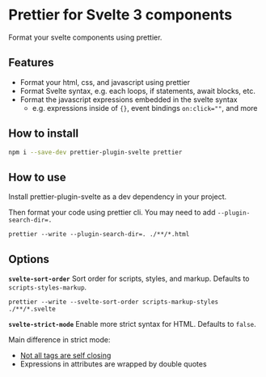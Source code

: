 # Prettier for Svelte 3 components

Format your svelte components using prettier.

## Features

-   Format your html, css, and javascript using prettier
-   Format Svelte syntax, e.g. each loops, if statements, await blocks, etc.
-   Format the javascript expressions embedded in the svelte syntax
    -   e.g. expressions inside of `{}`, event bindings `on:click=""`, and more

## How to install

```bash
npm i --save-dev prettier-plugin-svelte prettier
```

## How to use

Install prettier-plugin-svelte as a dev dependency in your project.

Then format your code using prettier cli. You may need to add `--plugin-search-dir=.`

```
prettier --write --plugin-search-dir=. ./**/*.html
```

## Options

**`svelte-sort-order`** Sort order for scripts, styles, and markup. Defaults to `scripts-styles-markup`.

```
prettier --write --svelte-sort-order scripts-markup-styles ./**/*.svelte
```

**`svelte-strict-mode`** Enable more strict syntax for HTML. Defaults to `false`.

Main difference in strict mode:

-   [Not all tags are self closing](http://xahlee.info/js/html5_non-closing_tag.html)
-   Expressions in attributes are wrapped by double quotes
